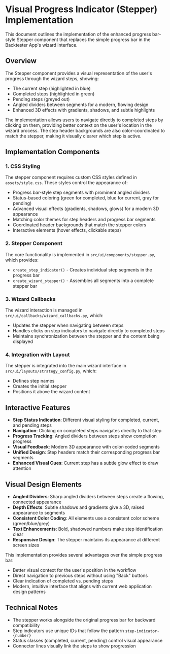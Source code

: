 # Visual Progress Indicator (Stepper) Implementation

This document outlines the implementation of the enhanced progress bar-style Stepper component that replaces the simple progress bar in the Backtester App's wizard interface.

## Overview

The Stepper component provides a visual representation of the user's progress through the wizard steps, showing:
- The current step (highlighted in blue)
- Completed steps (highlighted in green)
- Pending steps (greyed out)
- Angled dividers between segments for a modern, flowing design
- Enhanced 3D effects with gradients, shadows, and subtle highlights

The implementation allows users to navigate directly to completed steps by clicking on them, providing better context on the user's location in the wizard process. The step header backgrounds are also color-coordinated to match the stepper, making it visually clearer which step is active.

## Implementation Components

### 1. CSS Styling

The stepper component requires custom CSS styles defined in `assets/style.css`. These styles control the appearance of:
- Progress bar-style step segments with prominent angled dividers
- Status-based coloring (green for completed, blue for current, gray for pending) 
- Advanced visual effects (gradients, shadows, glows) for a modern 3D appearance
- Matching color themes for step headers and progress bar segments
- Coordinated header backgrounds that match the stepper colors
- Interactive elements (hover effects, clickable steps)

### 2. Stepper Component

The core functionality is implemented in `src/ui/components/stepper.py`, which provides:
- `create_step_indicator()` - Creates individual step segments in the progress bar
- `create_wizard_stepper()` - Assembles all segments into a complete stepper bar

### 3. Wizard Callbacks

The wizard interaction is managed in `src/ui/callbacks/wizard_callbacks.py`, which:
- Updates the stepper when navigating between steps
- Handles clicks on step indicators to navigate directly to completed steps
- Maintains synchronization between the stepper and the content being displayed

### 4. Integration with Layout

The stepper is integrated into the main wizard interface in `src/ui/layouts/strategy_config.py`, which:
- Defines step names
- Creates the initial stepper
- Positions it above the wizard content

## Interactive Features

- **Step Status Indication**: Different visual styling for completed, current, and pending steps
- **Navigation**: Clicking on completed steps navigates directly to that step
- **Progress Tracking**: Angled dividers between steps show completion progress
- **Visual Feedback**: Modern 3D appearance with color-coded segments
- **Unified Design**: Step headers match their corresponding progress bar segments 
- **Enhanced Visual Cues**: Current step has a subtle glow effect to draw attention

## Visual Design Elements

- **Angled Dividers**: Sharp angled dividers between steps create a flowing, connected appearance
- **Depth Effects**: Subtle shadows and gradients give a 3D, raised appearance to segments
- **Consistent Color Coding**: All elements use a consistent color scheme (green/blue/grey)
- **Text Enhancements**: Bold, shadowed numbers make step identification clear
- **Responsive Design**: The stepper maintains its appearance at different screen sizes

This implementation provides several advantages over the simple progress bar:
- Better visual context for the user's position in the workflow
- Direct navigation to previous steps without using "Back" buttons
- Clear indication of completed vs. pending steps
- Modern, intuitive interface that aligns with current web application design patterns

## Technical Notes

- The stepper works alongside the original progress bar for backward compatibility
- Step indicators use unique IDs that follow the pattern `step-indicator-{number}`
- Status classes (completed, current, pending) control visual appearance
- Connector lines visually link the steps to show progression

